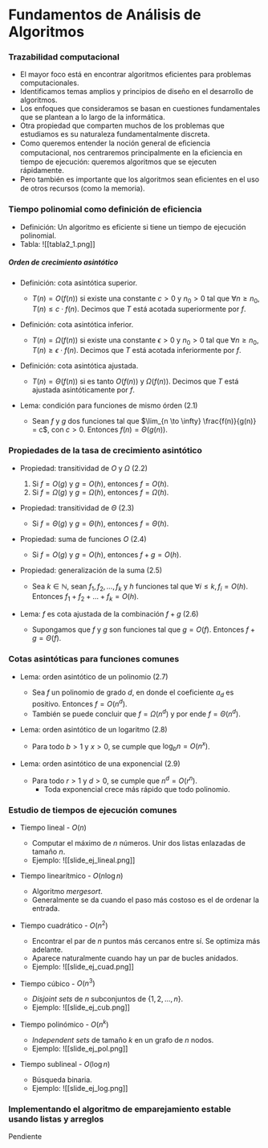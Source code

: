 # Fundamentos de Análisis de Algoritmos

### Trazabilidad computacional

* El mayor foco está en encontrar algoritmos eficientes para problemas computacionales.
* Identificamos temas amplios y principios de diseño en el desarrollo de algoritmos. 
* Los enfoques que consideramos se basan en cuestiones fundamentales que se plantean a lo largo de la informática.
* Otra propiedad que comparten muchos de los problemas que estudiamos es su naturaleza fundamentalmente discreta.
* Como queremos entender la noción general de eﬁciencia computacional, nos centraremos principalmente en la eﬁciencia en tiempo de ejecución: queremos algoritmos que se ejecuten rápidamente.
* Pero también es importante que los algoritmos sean eﬁcientes en el uso de otros recursos (como la memoria).

### Tiempo polinomial como definición de eficiencia

* Definición: Un algoritmo es eficiente si tiene un tiempo de ejecución polinomial.
* Tabla: ![[tabla2_1.png]]

##### Orden de crecimiento asintótico

* Definición: cota asintótica superior.
	* $T(n) = O(f(n))$ si existe una constante $c > 0$ y $n_{0} > 0$ tal que $\forall n \geq n_{0}, T(n) \leq c \cdot f(n)$. Decimos que $T$ está acotada superiormente por $f$.

* Definición: cota asintótica inferior.
	* $T(n) = \Omega(f(n))$ si existe una constante $\epsilon > 0$ y $n_{0} > 0$ tal que $\forall n \geq n_{0}, T(n) \geq \epsilon \cdot f(n)$. Decimos que $T$ está acotada inferiormente por $f$.

* Definición: cota asintótica ajustada.
	* $T(n) = \Theta(f(n))$ si es tanto $O(f(n))$ y $\Omega(f(n))$. Decimos que $T$ está ajustada asintóticamente por $f$.

* Lema: condición para funciones de mismo órden (2.1)
	* Sean $f$ y $g$ dos funciones tal que $\lim_{n \to \infty} \frac{f(n)}{g(n)} = c$, con $c > 0$. Entonces $f(n) = \Theta(g(n))$.

### Propiedades de la tasa de crecimiento asintótico

* Propiedad: transitividad de $O$ y $\Omega$ (2.2)
	1. Si $f = O(g)$ y $g = O(h)$, entonces $f = O(h)$.
	2. Si $f = \Omega(g)$ y $g = \Omega(h)$, entonces $f = \Omega(h)$.

* Propiedad: transitividad de $\Theta$ (2.3)
	* Si $f = \Theta(g)$ y $g = \Theta(h)$, entonces $f=\Theta(h)$.

* Propiedad: suma de funciones $O$ (2.4)
	* Si $f = O(g)$ y $g = O(h)$, entonces $f + g = O(h)$.

* Propiedad: generalización de la suma (2.5)
	* Sea $k \in \mathbb{N}$, sean $f_{1}, f_{2}, \dots, f_{k}$ y $h$ funciones tal que $\forall i \leq k, f_{i}=O(h)$. Entonces $f_{1} + f_{2} + \dots + f_{k} = O(h)$.

* Lema: $f$ es cota ajustada de la combinación $f + g$ (2.6)
	* Supongamos que $f$ y $g$ son funciones tal que $g = O(f)$. Entonces $f + g = \Theta(f)$. 

### Cotas asintóticas para funciones comunes

* Lema: orden asintótico de un polinomio (2.7)
	* Sea $f$ un polinomio de grado $d$, en donde el coeficiente $a_d$ es positivo. Entonces $f = O(n^d)$.
	* También se puede concluir que $f = \Omega(n^d)$ y por ende $f = \Theta(n^d)$.

* Lema: orden asintótico de un logaritmo (2.8)
	* Para todo $b > 1$ y $x > 0$, se cumple que $\log_{b} n = O(n^x)$.

* Lema: orden asintótico de una exponencial (2.9)
	* Para todo $r > 1$ y $d > 0$, se cumple que $n^{d} = O(r^{n})$.
		* Toda exponencial crece más rápido que todo polinomio.

### Estudio de tiempos de ejecución comunes

* Tiempo lineal - $O(n)$
	* Computar el máximo de $n$ números. Unir dos listas enlazadas de tamaño $n$.
	* Ejemplo: ![[slide_ej_lineal.png]]

* Tiempo linearítmico - $O(n \log n)$
	* Algoritmo _mergesort_.
	* Generalmente se da cuando el paso más costoso es el de ordenar la entrada.

* Tiempo cuadrático - $O(n^2)$
	* Encontrar el par de $n$ puntos más cercanos entre sí. Se optimiza más adelante.
	* Aparece naturalmente cuando hay un par de bucles anidados.
	* Ejemplo: ![[slide_ej_cuad.png]]

* Tiempo cúbico - $O(n^{3})$
	* _Disjoint sets_ de $n$ subconjuntos de $\{1, 2, \dots, n\}$.
	* Ejemplo:  ![[slide_ej_cub.png]]

* Tiempo polinómico - $O(n^{k})$
	* _Independent sets_ de tamaño $k$ en un grafo de $n$ nodos.
	* Ejemplo: ![[slide_ej_pol.png]]

* Tiempo sublineal - $O(\log n)$
	* Búsqueda binaria.
	* Ejemplo: ![[slide_ej_log.png]]

### Implementando el algoritmo de emparejamiento estable usando listas y arreglos

Pendiente

